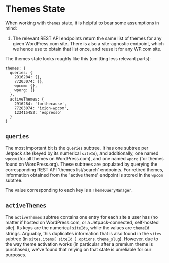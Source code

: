 Themes State
============

When working with `themes` state, it is helpful to bear some assumptions in mind:

1. The relevant REST API endpoints return the same list of themes for any given WordPress.com site.
   There is also a site-agnostic endpoint, which we hence use to obtain that list once, and
   reuse it for any WP.com site.

The themes state looks roughly like this (omitting less relevant parts):

```
themes: {
  queries: {
    2916284: {},
    77203074: {},
    wpcom: {},
    wporg: {}
  },
  activeThemes: {
    2916284: 'forthecause',
    77203074: 'ixion-wpcom',
    123415452: 'espresso'
  }
}
```

## `queries`

The most important bit is the `queries` subtree. It has one subtree per Jetpack site (keyed by its numerical `siteId`),
and additionally, one named `wpcom` (for all themes on WordPress.com), and one named `wporg` (for themes found on WordPress.org). These subtrees are populated by querying the corresponding REST API 'themes list/search' endpoints.
For retired themes, information obtained from the 'active theme' endpoint is stored in the `wpcom` subtree.

The value corresponding to each key is a `ThemeQueryManager`.

## `activeThemes`

The `activeThemes` subtree contains one entry for each site a user has (no matter if hosted on WordPress.com, or a Jetpack-connected, self-hosted site). Its keys are the numerical `siteId`s, while the values are `themeId` strings.
Arguably, this duplicates information that is also found in the `sites` subtree (in `sites.items[ siteId ].options.theme_slug`). However, due to the way theme activation works (in particular after a premium theme is purchased), we've found that relying on that state is unreliable for our purposes.
